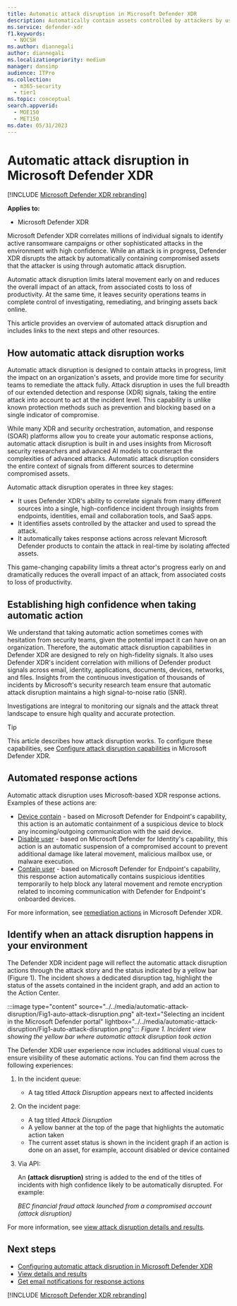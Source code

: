 ```yaml
---
title: Automatic attack disruption in Microsoft Defender XDR
description: Automatically contain assets controlled by attackers by using automatic attack disruption in Microsoft Defender XDR.
ms.service: defender-xdr
f1.keywords: 
  - NOCSH
ms.author: diannegali
author: diannegali
ms.localizationpriority: medium
manager: dansimp
audience: ITPro
ms.collection: 
  - m365-security
  - tier1
ms.topic: conceptual
search.appverid: 
  - MOE150
  - MET150
ms.date: 05/31/2023
---
```


# Automatic attack disruption in Microsoft Defender XDR

[!INCLUDE [Microsoft Defender XDR rebranding](../includes/microsoft-defender.md)]

**Applies to:**

- Microsoft Defender XDR

Microsoft Defender XDR correlates millions of individual signals to identify active ransomware campaigns or other sophisticated attacks in the environment with high confidence. While an attack is in progress, Defender XDR disrupts the attack by automatically containing compromised assets that the attacker is using through automatic attack disruption.

Automatic attack disruption limits lateral movement early on and reduces the overall impact of an attack, from associated costs to loss of productivity. At the same time, it leaves security operations teams in complete control of investigating, remediating, and bringing assets back online.

This article provides an overview of automated attack disruption and includes links to the next steps and other resources.

## How automatic attack disruption works

Automatic attack disruption is designed to contain attacks in progress, limit the impact on an organization's assets, and provide more time for security teams to remediate the attack fully. Attack disruption in uses the full breadth of our extended detection and response (XDR) signals, taking the entire attack into account to act at the incident level. This capability is unlike known protection methods such as prevention and blocking based on a single indicator of compromise.

While many XDR and security orchestration, automation, and response (SOAR) platforms allow you to create your automatic response actions, automatic attack disruption is built in and uses insights from Microsoft security researchers and advanced AI models to counteract the complexities of advanced attacks. Automatic attack disruption considers the entire context of signals from different sources to determine compromised assets.

Automatic attack disruption operates in three key stages:

- It uses Defender XDR's ability to correlate signals from many different sources into a single, high-confidence incident through insights from endpoints, identities, email and collaboration tools, and SaaS apps.
- It identifies assets controlled by the attacker and used to spread the attack.
- It automatically takes response actions across relevant Microsoft Defender products to contain the attack in real-time by isolating affected assets.

This game-changing capability limits a threat actor's progress early on and dramatically reduces the overall impact of an attack, from associated costs to loss of productivity.

## Establishing high confidence when taking automatic action

We understand that taking automatic action sometimes comes with hesitation from security teams, given the potential impact it can have on an organization. Therefore, the automatic attack disruption capabilities in Defender XDR are designed to rely on high-fidelity signals. It also uses Defender XDR's incident correlation with millions of Defender product signals across email, identity, applications, documents, devices, networks, and files. Insights from the continuous investigation of thousands of incidents by Microsoft's security research team ensure that automatic attack disruption maintains a high signal-to-noise ratio (SNR).

Investigations are integral to monitoring our signals and the attack threat landscape to ensure high quality and accurate protection.

> [!TIP]
> This article describes how attack disruption works. To configure these capabilities, see [Configure attack disruption capabilities](configure-attack-disruption.md) in Microsoft Defender XDR.

## Automated response actions

Automatic attack disruption uses Microsoft-based XDR response actions. Examples of these actions are:

- [Device contain](/microsoft-365/security/defender-endpoint/respond-machine-alerts#contain-devices-from-the-network) - based on Microsoft Defender for Endpoint's capability, this action is an automatic containment of a suspicious device to block any incoming/outgoing communication with the said device.
- [Disable user](/defender-for-identity/remediation-actions) - based on Microsoft Defender for Identity's capability, this action is an automatic suspension of a compromised account to prevent additional damage like lateral movement, malicious mailbox use, or malware execution.
- [Contain user](../defender-endpoint/respond-machine-alerts.md#contain-user-from-the-network) - based on Microsoft Defender for Endpoint's capability, this response action automatically contains suspicious identities temporarily to help block any lateral movement and remote encryption related to incoming communication with Defender for Endpoint's onboarded devices.

For more information, see [remediation actions](m365d-remediation-actions.md) in Microsoft Defender XDR.

## Identify when an attack disruption happens in your environment

The Defender XDR incident page will reflect the automatic attack disruption actions through the attack story and the status indicated by a yellow bar (Figure 1). The incident shows a dedicated disruption tag, highlight the status of the assets contained in the incident graph, and add an action to the Action Center.

:::image type="content" source="../../media/automatic-attack-disruption/Fig1-auto-attack-disruption.png" alt-text="Selecting an incident in the Microsoft Defender portal" lightbox="../../media/automatic-attack-disruption/Fig1-auto-attack-disruption.png":::
*Figure 1. Incident view showing the yellow bar where automatic attack disruption took action*

The Defender XDR user experience now includes additional visual cues to ensure visibility of these automatic actions. You can find them across the following experiences:

1. In the incident queue:

    - A tag titled *Attack Disruption* appears next to affected incidents

1. On the incident page:

    - A tag titled *Attack Disruption*
    - A yellow banner at the top of the page that highlights the automatic action taken
   - The current asset status is shown in the incident graph if an action is done on an asset, for example, account disabled or device contained
      
3. Via API:

    An **(attack disruption)** string is added to the end of the titles of incidents with high confidence likely to be automatically disrupted. For example:

    *BEC financial fraud attack launched from a compromised account (attack disruption)*

For more information, see [view attack disruption details and results](autoad-results.md).

## Next steps

- [Configuring automatic attack disruption in Microsoft Defender XDR](configure-attack-disruption.md)
- [View details and results](autoad-results.md)
- [Get email notifications for response actions](m365d-response-actions-notifications.md)


[!INCLUDE [Microsoft Defender XDR rebranding](../../includes/defender-m3d-techcommunity.md)]
